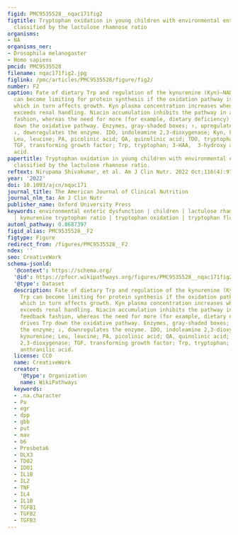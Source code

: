```yaml
---
figid: PMC9535528__nqac171fig2
figtitle: Tryptophan oxidation in young children with environmental enteric dysfunction
  classified by the lactulose rhamnose ratio
organisms:
- NA
organisms_ner:
- Drosophila melanogaster
- Homo sapiens
pmcid: PMC9535528
filename: nqac171fig2.jpg
figlink: /pmc/articles/PMC9535528/figure/fig2/
number: F2
caption: Fate of dietary Trp and regulation of the kynurenine (Kyn)–NAD pathway. Trp
  can become limiting for protein synthesis if the oxidation pathway is accelerated,
  which in turn affects growth. Kyn plasma concentration increases when Trp oxidation
  exceeds renal handling. Niacin accumulation inhibits the pathway in a negative feedback
  fashion, whereas the need for more (for example, dietary deficiency), drives Trp
  down the oxidative pathway. Enzymes, gray-shaded boxes; ↑, upregulates the enzyme;
  ↓, downregulates the enzyme. IDO, indoleamine 2,3-dioxygenase; Kyn, kynurenine;
  Leu, leucine; PA, picolinic acid; QA, quinolinic acid; TDO, tryptophan 2,3-dioxygenase;
  TGF, transforming growth factor; Trp, tryptophan; 3-HAA,  3-hydroxy anthranilic
  acid.
papertitle: Tryptophan oxidation in young children with environmental enteric dysfunction
  classified by the lactulose rhamnose ratio.
reftext: Nirupama Shivakumar, et al. Am J Clin Nutr. 2022 Oct;116(4):970-979.
year: '2022'
doi: 10.1093/ajcn/nqac171
journal_title: The American Journal of Clinical Nutrition
journal_nlm_ta: Am J Clin Nutr
publisher_name: Oxford University Press
keywords: environmental enteric dysfunction | children | lactulose rhamnose ratio
  | kynurenine tryptophan ratio | tryptophan oxidation | tryptophan flux
automl_pathway: 0.8687397
figid_alias: PMC9535528__F2
figtype: Figure
redirect_from: /figures/PMC9535528__F2
ndex: ''
seo: CreativeWork
schema-jsonld:
  '@context': https://schema.org/
  '@id': https://pfocr.wikipathways.org/figures/PMC9535528__nqac171fig2.html
  '@type': Dataset
  description: Fate of dietary Trp and regulation of the kynurenine (Kyn)–NAD pathway.
    Trp can become limiting for protein synthesis if the oxidation pathway is accelerated,
    which in turn affects growth. Kyn plasma concentration increases when Trp oxidation
    exceeds renal handling. Niacin accumulation inhibits the pathway in a negative
    feedback fashion, whereas the need for more (for example, dietary deficiency),
    drives Trp down the oxidative pathway. Enzymes, gray-shaded boxes; ↑, upregulates
    the enzyme; ↓, downregulates the enzyme. IDO, indoleamine 2,3-dioxygenase; Kyn,
    kynurenine; Leu, leucine; PA, picolinic acid; QA, quinolinic acid; TDO, tryptophan
    2,3-dioxygenase; TGF, transforming growth factor; Trp, tryptophan; 3-HAA,  3-hydroxy
    anthranilic acid.
  license: CC0
  name: CreativeWork
  creator:
    '@type': Organization
    name: WikiPathways
  keywords:
  - .na.character
  - Pa
  - egr
  - dpp
  - gbb
  - put
  - mav
  - b6
  - Prosbeta6
  - DLX3
  - TDO2
  - IDO1
  - IL1B
  - IL2
  - TNF
  - IL4
  - IL10
  - TGFB1
  - TGFB2
  - TGFB3
---
```

